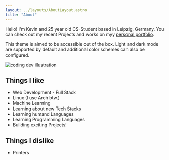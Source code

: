 ```yaml
---
layout: ../layouts/AboutLayout.astro
title: "About"
---
```


Hello! I'm Kevin and 25 year old CS-Student based in Leipzig, Germany. You can check out my recent Projects and works on myy [personal portfolio](https://satnaing.dev/blog).

This theme is aimed to be accessible out of the box. Light and dark mode are supported by
default and additional color schemes can also be configured.

<div>
  <img src="/assets/dev.svg" class="sm:w-1/2 mx-auto" alt="coding dev illustration">
</div>


## Things I like

- Web Development - Full Stack 
- Linux (I use Arch btw.)
- Machine Learning
- Learning about new Tech Stacks
- Learning humand Languages
- Learning Programming Languages
- Building exciting Projects!

## Things I dislike
- Printers